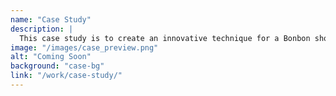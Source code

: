 ```yaml
---
name: "Case Study"
description: |
  This case study is to create an innovative technique for a Bonbon shop, giving the shop a new way to connect with their users/consumers while also giving the customer a unique experience that will stick in their mind and bring them back.
image: "/images/case_preview.png"
alt: "Coming Soon"
background: "case-bg"
link: "/work/case-study/"
---
```

